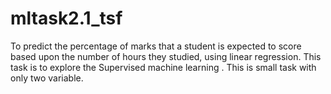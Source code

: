 # mltask2.1_tsf

To predict the percentage of marks that a student is expected to score based upon the number of hours they studied, using linear regression.
This task is to explore the Supervised machine learning . This is small task with only two variable. 
